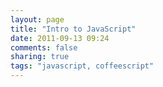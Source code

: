 ```yaml
---
layout: page
title: "Intro to JavaScript"
date: 2011-09-13 09:24
comments: false
sharing: true
tags: "javascript, coffeescript"
---
```


